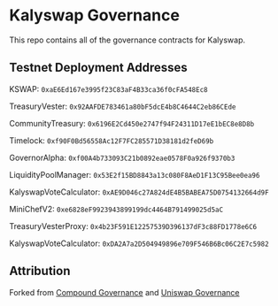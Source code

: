 # Kalyswap Governance

This repo contains all of the governance contracts for Kalyswap.

## Testnet Deployment Addresses

KSWAP: `0xaE6Ed167e3995f23C83aF4B33ca36f0cFA548Ec8`

TreasuryVester: `0x92AAFDE783461a80bF5dcE4b8C4644C2eb86CEde`

CommunityTreasury: `0x6196E2Cd450e2747f94F24311D17eE1bEC8e8D8b`

Timelock:          `0xf90F0Bd56558Ac12F7FC285571D38181d2feD69b`

GovernorAlpha:     `0xf00A4b733093C21b0892eae0578F0a926f9370b3`

LiquidityPoolManager:         `0x53E2f15BD8843a13c080F8AeD1F13C95Bee0ea96`

KalyswapVoteCalculator: `0xAE9D046c27A824dE4B5BABEA75D0754132664d9F`

MiniChefV2: `0xe6828eF9923943899199dc4464B791499025d5aC`

TreasuryVesterProxy: `0x4b23F591E12257539D396137dF3c88FD1778e6C6`

KalyswapVoteCalculator: `0xDA2A7a2D504949896e709F546B6Bc06C2E7c5982`

## Attribution

Forked from
[Compound Governance](https://github.com/compound-finance/compound-protocol/tree/v2.8.1) and [Uniswap Governance](https://github.com/Uniswap/governance)
